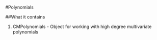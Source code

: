 #Polynomials

##What it contains

1. CMPolynomials - Object for working with high degree multivariate polynomials